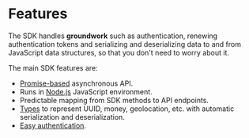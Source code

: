# Features

The SDK handles **groundwork** such as authentication, renewing
authentication tokens and serializing and deserializing data to and
from JavaScript data structures, so that you don't need to worry about
it.

The main SDK features are:

- [Promise-based](https://developer.mozilla.org/en-US/docs/Web/JavaScript/Reference/Global_Objects/Promise) asynchronous API.
- Runs in [Node.js](https://nodejs.org) JavaScript environment.
- Predictable mapping from SDK methods to API endpoints.
- [Types](./types.md) to represent UUID, money, geolocation, etc. with automatic serialization and deserialization.
- [Easy authentication](./authentication.md).
